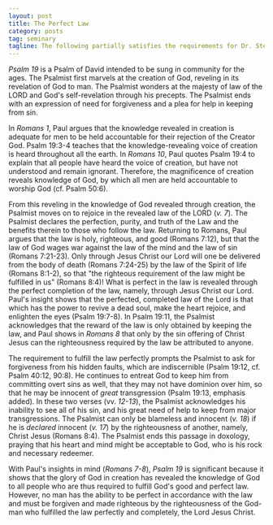 ```yaml
---
layout: post
title: The Perfect Law
category: posts
tag: seminary
tagline: The following partially satisfies the requirements for Dr. Steven McKinion's Biblical Hermeneutics class at Southeastern Baptist Theological Seminary.
---
```


<cite class="bibleref" title="Psalm 19">Psalm 19</cite> is a Psalm of David intended to be sung in community for the ages. The Psalmist first marvels at the creation of God, reveling in its revelation of God to man. The Psalmist wonders at the majesty of law of the LORD and God's self-revelation through his precepts. The Psalmist ends with an expression of need for forgiveness and a plea for help in keeping from sin.

In <cite class="bibleref" title="Romans 1">Romans 1</cite>, Paul argues that the knowledge revealed in creation is adequate for men to be held accountable for their rejection of the Creator God. Psalm 19:3-4 teaches that the knowledge-revealing voice of creation is heard throughout all the earth. In <cite class="bibleref" title="Romans 10">Romans 10</cite>, Paul quotes Psalm 19:4 to explain that all people have heard the voice of creation, but have not understood and remain ignorant. Therefore, the magnificence of creation reveals knowledge of God, by which all men are held accountable to worship God (cf. Psalm 50:6).

From this reveling in the knowledge of God revealed through creation, the Psalmist moves on to rejoice in the revealed law of the LORD (<cite class="bibleref" title="Psalm 19:7">v. 7</cite>). The Psalmist declares the perfection, purity, and truth of the Law and the benefits therein to those who follow the law. Returning to Romans, Paul argues that the law is holy, righteous, and good (Romans 7:12), but that the law of God wages war against the law of the mind and the law of sin (Romans 7:21-23). Only through Jesus Christ our Lord will one be delivered from the body of death (Romans 7:24-25) by the law of the Spirit of life (Romans 8:1-2), so that "the righteous requirement of the law might be fulfilled in us" (Romans 8:4)! What is perfect in the law is revealed through the perfect completion of the law, namely, through Jesus Christ our Lord. Paul's insight shows that the perfected, completed law of the Lord is that which has the power to revive a dead soul, make the heart rejoice, and enlighten the eyes (Psalm 19:7-8). In Psalm 19:11, the Psalmist acknowledges that the reward of the law is only obtained by keeping the law, and Paul shows in <cite class="bibleref" title="Romans 8">Romans 8</cite> that only by the sin offering of Christ Jesus can the righteousness required by the law be attributed to anyone. 

The requirement to fulfill the law perfectly prompts the Psalmist to ask for forgiveness from his hidden faults, which are indiscernible (Psalm 19:12, cf. Psalm 40:12, 90:8). He continues to entreat God to keep him from committing overt sins as well, that they may not have dominion over him, so that he may be innocent of *great* transgression (Psalm 19:13, emphasis added). In these two verses (vv. <cite class="bibleref" title="Psalm 19:12-13">12-13</cite>), the Psalmist acknowledges his inability to see all of his sin, and his great need of help to keep from major transgressions. The Psalmist can only be blameless and innocent (<cite class="bibleref" title="Psalm 19:18">v. 18</cite>) if he is *declared* innocent (<cite class="bibleref" title="Psalm 19:17">v. 17</cite>) by the righteousness of another, namely, Christ Jesus (Romans 8:4). The Psalmist ends this passage in doxology, praying that his heart and mind might be acceptable to God, who is his rock and necessary redeemer.

With Paul's insights in mind (<cite class="bibleref" title="Romans 7-8">Romans 7-8</cite>), <cite class="bibleref" title="Psalm 19">Psalm 19</cite> is significant because it shows that the glory of God in creation has revealed the knowledge of God to all people who are thus required to fulfill God's good and perfect law. However, no man has the ability to be perfect in accordance with the law and must be forgiven and made righteous by the righteousness of the God-man who fulfilled the law perfectly and completely, the Lord Jesus Christ.